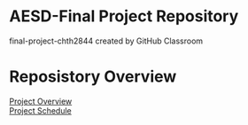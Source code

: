 # AESD-Final Project Repository
final-project-chth2844 created by GitHub Classroom

# Reposistory Overview 
[Project Overview](https://github.com/cu-ecen-aeld/final-project-chth2844/wiki/Project-Overview)\
[Project Schedule](https://github.com/cu-ecen-aeld/final-project-chth2844/wiki/Project-Schedule)
